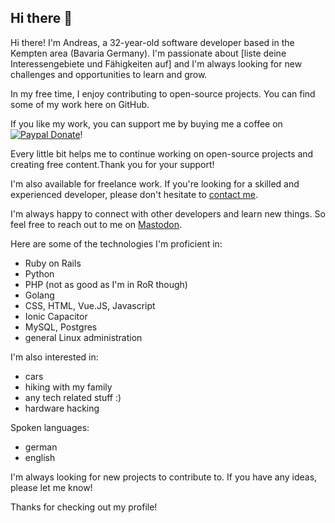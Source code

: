 ## Hi there 👋

Hi there! I'm Andreas, a 32-year-old software developer based in the Kempten area (Bavaria Germany). I'm passionate about [liste deine Interessengebiete und Fähigkeiten auf] and I'm always looking for new challenges and opportunities to learn and grow.

In my free time, I enjoy contributing to open-source projects. You can find some of my work here on GitHub. 

If you like my work, you can support me by buying me a coffee on [![Paypal Donate](https://img.shields.io/badge/Paypal-donate-blue.svg)](https://www.paypal.com/cgi-bin/webscr?cmd=_donations&business=simplyanamedude@gmail.com&lc=GB&item_name=Andreas%20Treubert&no_note=0&currency_code=EUR&bn=PP-DonationsBF:btn_donate_LG.gif:NonHostedGuest)!

Every little bit helps me to continue working on open-source projects and creating free content.Thank you for your support!

I'm also available for freelance work. If you're looking for a skilled and experienced developer, please don't hesitate to [contact me](https://www.devbert.de/index.php/en/contact/).

I'm always happy to connect with other developers and learn new things. So feel free to reach out to me on [Mastodon](https://mastodon.social/@DevBird).

Here are some of the technologies I'm proficient in:
* Ruby on Rails
* Python
* PHP (not as good as I'm in RoR though)
* Golang
* CSS, HTML, Vue.JS, Javascript
* Ionic Capacitor
* MySQL, Postgres
* general Linux administration

I'm also interested in:
* cars
* hiking with my family
* any tech related stuff :)
* hardware hacking

Spoken languages:
* german
* english

I'm always looking for new projects to contribute to. If you have any ideas, please let me know!

Thanks for checking out my profile!
